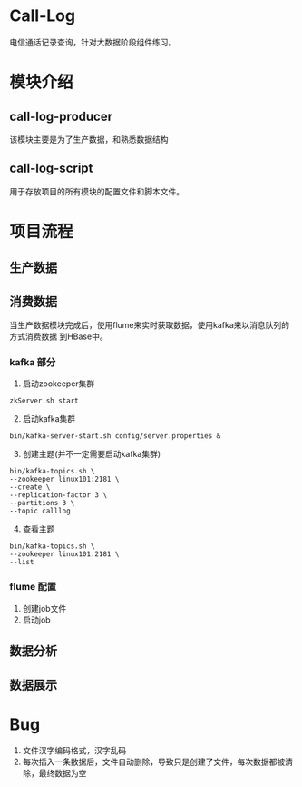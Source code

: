 # Call-Log
电信通话记录查询，针对大数据阶段组件练习。

# 模块介绍
## call-log-producer
该模块主要是为了生产数据，和熟悉数据结构

## call-log-script
用于存放项目的所有模块的配置文件和脚本文件。


# 项目流程
## 生产数据
## 消费数据
当生产数据模块完成后，使用flume来实时获取数据，使用kafka来以消息队列的方式消费数据
到HBase中。
### kafka 部分
1. 启动zookeeper集群
```
zkServer.sh start 
```
2. 启动kafka集群
```
bin/kafka-server-start.sh config/server.properties &
```
3. 创建主题(并不一定需要启动kafka集群)
```
bin/kafka-topics.sh \
--zookeeper linux101:2181 \
--create \
--replication-factor 3 \
--partitions 3 \
--topic calllog

```
4. 查看主题
```
bin/kafka-topics.sh \
--zookeeper linux101:2181 \
--list
```

### flume 配置
1. 创建job文件
2. 启动job

## 数据分析
## 数据展示

# Bug
1. 文件汉字编码格式，汉字乱码
2. 每次插入一条数据后，文件自动删除，导致只是创建了文件，每次数据都被清除，最终数据为空
